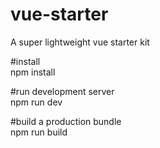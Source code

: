 # vue-starter
A super lightweight vue starter kit

#install\
npm install

#run development server\
npm run dev

#build a production bundle\
npm run build